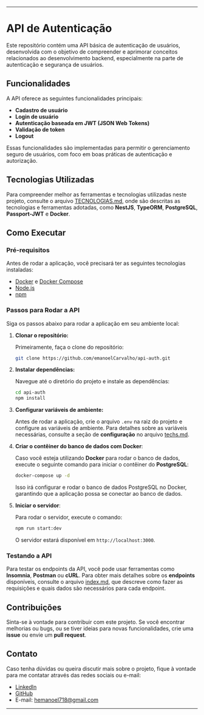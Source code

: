 
---

# API de Autenticação

Este repositório contém uma API básica de autenticação de usuários, desenvolvida com o objetivo de compreender e aprimorar conceitos relacionados ao desenvolvimento backend, especialmente na parte de autenticação e segurança de usuários.

## Funcionalidades

A API oferece as seguintes funcionalidades principais:

- **Cadastro de usuário**
- **Login de usuário**
- **Autenticação baseada em JWT (JSON Web Tokens)**
- **Validação de token**
- **Logout**

Essas funcionalidades são implementadas para permitir o gerenciamento seguro de usuários, com foco em boas práticas de autenticação e autorização.

## Tecnologias Utilizadas

Para compreender melhor as ferramentas e tecnologias utilizadas neste projeto, consulte o arquivo [TECNOLOGIAS.md](./TECNOLOGIAS.md), onde são descritas as tecnologias e ferramentas adotadas, como **NestJS**, **TypeORM**, **PostgreSQL**, **Passport-JWT** e **Docker**.

## Como Executar

### Pré-requisitos

Antes de rodar a aplicação, você precisará ter as seguintes tecnologias instaladas:

- [Docker](https://www.docker.com/get-started) e [Docker Compose](https://docs.docker.com/compose/install/)
- [Node.js](https://nodejs.org/)
- [npm](https://www.npmjs.com/get-npm)

### Passos para Rodar a API

Siga os passos abaixo para rodar a aplicação em seu ambiente local:

1. **Clonar o repositório:**

   Primeiramente, faça o clone do repositório:

   ```bash
   git clone https://github.com/emanoelCarvalho/api-auth.git
   ```

2. **Instalar dependências:**

   Navegue até o diretório do projeto e instale as dependências:

   ```bash
   cd api-auth
   npm install
   ```

3. **Configurar variáveis de ambiente:**

   Antes de rodar a aplicação, crie o arquivo `.env` na raiz do projeto e configure as variáveis de ambiente. Para detalhes sobre as variáveis necessárias, consulte a seção de **configuração** no arquivo [techs.md](./docs/techs.md.md).

4. **Criar o contêiner do banco de dados com Docker**:

   Caso você esteja utilizando **Docker** para rodar o banco de dados, execute o seguinte comando para iniciar o contêiner do **PostgreSQL**:

   ```bash
   docker-compose up -d
   ```

   Isso irá configurar e rodar o banco de dados PostgreSQL no Docker, garantindo que a aplicação possa se conectar ao banco de dados.

5. **Iniciar o servidor**:

   Para rodar o servidor, execute o comando:

   ```bash
   npm run start:dev
   ```

   O servidor estará disponível em `http://localhost:3000`.

### Testando a API

Para testar os endpoints da API, você pode usar ferramentas como **Insomnia**, **Postman** ou **cURL**. Para obter mais detalhes sobre os **endpoints** disponíveis, consulte o arquivo [index.md](./docs/index.md), que descreve como fazer as requisições e quais dados são necessários para cada endpoint.

## Contribuições

Sinta-se à vontade para contribuir com este projeto. Se você encontrar melhorias ou bugs, ou se tiver ideias para novas funcionalidades, crie uma **issue** ou envie um **pull request**.

## Contato

Caso tenha dúvidas ou queira discutir mais sobre o projeto, fique à vontade para me contatar através das redes sociais ou e-mail:

- [LinkedIn](https://www.linkedin.com/in/emanoelcarvalho/)
- [GitHub](https://www.github.com/emanoelCarvalho/)
- E-mail: [hemanoel718@gmail.com](mailto:hemanoel718@gmail.com)

---
